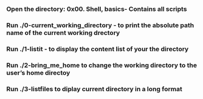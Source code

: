 ### Open the directory: 0x00. Shell, basics- Contains all scripts
### Run ./0-current_working_directory -  to  print the absolute path name of the current working drectory
### Run  ./1-listit - to display the content list of your  the directory
### Run ./2-bring_me_home to  change the working directory to the user’s home directoy
### Run ./3-listfiles to diplay current directory in a long format

